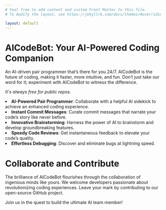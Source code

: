 ```yaml
---
# Feel free to add content and custom Front Matter to this file.
# To modify the layout, see https://jekyllrb.com/docs/themes/#overriding-theme-defaults

layout: default
---
```

<h1>AICodeBot: Your AI-Powered Coding Companion</H1>
<p>An AI-driven pair programmer that’s there for you 24/7. AICodeBot is the future of coding, making it faster, more intuitive, and fun. Don’t just take our word for it; experiment with AICodeBot to witness the difference.</p>
<p><em>It's always free for public repos.</em></p>

<p>
<li><strong>AI-Powered Pair Programmer</strong>: Collaborate with a helpful AI sidekick to achieve an enhanced coding experience.</li>

<li><strong>Instant Commit Messages</strong>: Curate commit messages that narrate your code’s story like never before.</li>

<li><strong>Innovative Brainstorming</strong>: Harness the power of AI to brainstorm and develop groundbreaking features.</li>

<li><strong>Speedy Code Reviews</strong>: Get instantaneous feedback to elevate your code’s quality.</li>

<li><strong>Effortless Debugging</strong>: Discover and eliminate bugs at lightning speed.</li>

</p>

<h1>Collaborate and Contribute</h1>
<p>The brilliance of AICodeBot flourishes through the collaboration of ingenious minds like yours. We welcome developers passionate about revolutionizing coding experiences. Leave your mark by contributing to our open-source GitHub project. </p><p>Join us in the quest to build the ultimate AI team member!</p>
